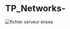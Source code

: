 # TP_Networks-


![fichier serveur ensea](https://github.com/Abdel126/TP_Networks-/assets/131591766/6cc92547-e2df-49d5-a39f-5cf71e436220)




